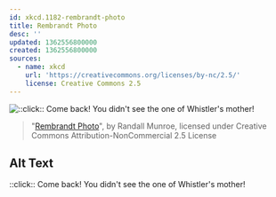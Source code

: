 ```yaml
---
id: xkcd.1182-rembrandt-photo
title: Rembrandt Photo
desc: ''
updated: 1362556800000
created: 1362556800000
sources:
  - name: xkcd
    url: 'https://creativecommons.org/licenses/by-nc/2.5/'
    license: Creative Commons 2.5
---
```

![::click:: Come back! You didn't see the one of Whistler's mother!](https://imgs.xkcd.com/comics/rembrandt_photo.png)
> "[Rembrandt Photo](https://xkcd.com/1182/)", by Randall Munroe, licensed under Creative Commons Attribution-NonCommercial 2.5 License

## Alt Text
::click:: Come back! You didn't see the one of Whistler's mother!
